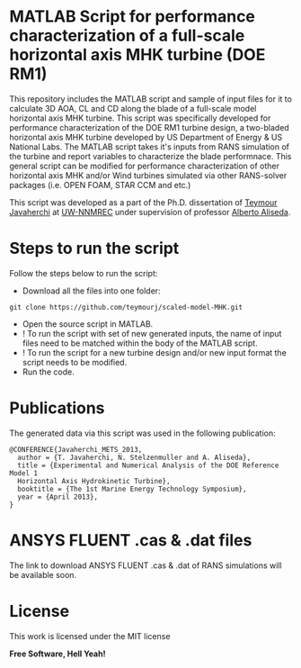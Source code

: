 MATLAB Script for performance characterization of a full-scale horizontal axis MHK turbine (DOE RM1)
====================

This repository includes the MATLAB script and sample of input files for it to calculate 3D AOA, CL and CD along the blade of a full-scale model horizontal axis MHK turbine. This script was specifically developed for performance characterization of the DOE RM1 turbine design, a two-bladed horizontal axis MHK turbine developed by US Department of Energy &amp; US National Labs. The MATLAB script takes it's inputs from RANS simulation of the turbine and report variables to characterize the blade performnace. This general script can be modified for performance characterization of other horizontal axis MHK and/or Wind turbines simulated via other RANS-solver packages (i.e. OPEN FOAM, STAR CCM and etc.)

This script was developed as a part of the Ph.D. dissertation of [Teymour Javaherchi] at [UW-NNMREC] under supervision of professor [Alberto Aliseda].

Steps to run the script
=========

Follow the steps below to run the script:
  - Download all the files into one folder:
  
  ```
  git clone https://github.com/teymourj/scaled-model-MHK.git
  ```
  - Open the source script in MATLAB.
  - ! To run the script with set of new generated inputs, the name of input files need to be matched within the body of the MATLAB script.
  - ! To run the script for a new turbine design and/or new input format the script needs to be modified.
  - Run the code.
  
Publications
===========
The generated data via this script was used in the following publication:

```
@CONFERENCE{Javaherchi_METS_2013,
  author = {T. Javaherchi, N. Stelzenmuller and A. Aliseda},
  title = {Experimental and Numerical Analysis of the DOE Reference Model 1
  Horizontal Axis Hydrokinetic Turbine},
  booktitle = {The 1st Marine Energy Technology Symposium},
  year = {April 2013},
}
```

ANSYS FLUENT .cas &amp; .dat files
============
The link to download ANSYS FLUENT .cas &amp; .dat of RANS simulations will be available soon.

License
======
This work is licensed under the MIT license

**Free Software, Hell Yeah!**

[Teymour Javaherchi]:http://staff.washington.edu/teymourj/
[UW-NNMREC]:http://depts.washington.edu/nnmrec/
[Alberto Aliseda]:https://www.me.washington.edu/research/faculty/aaliseda/index.html
